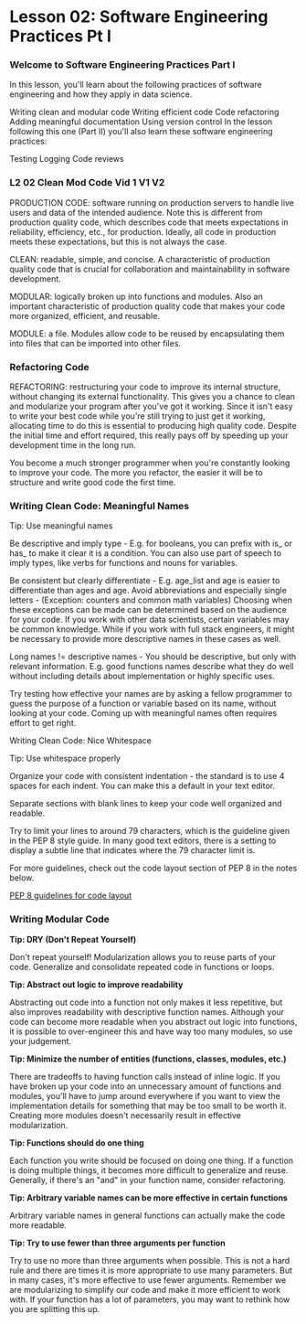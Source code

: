 # Lesson 02: Software Engineering Practices Pt I

### Welcome to Software Engineering Practices Part I
In this lesson, you'll learn about the following practices of software engineering and how they apply in data science.

Writing clean and modular code
Writing efficient code
Code refactoring
Adding meaningful documentation
Using version control
In the lesson following this one (Part II) you'll also learn these software engineering practices:

Testing
Logging
Code reviews

### L2 02 Clean Mod Code Vid 1 V1 V2

PRODUCTION CODE: software running on production servers to handle live users and data of the intended audience. Note this is different from production quality code, which describes code that meets expectations in reliability, efficiency, etc., for production. Ideally, all code in production meets these expectations, but this is not always the case.

CLEAN: readable, simple, and concise. A characteristic of production quality code that is crucial for collaboration and maintainability in software development.

MODULAR: logically broken up into functions and modules. Also an important characteristic of production quality code that makes your code more organized, efficient, and reusable.

MODULE: a file. Modules allow code to be reused by encapsulating them into files that can be imported into other files.

### Refactoring Code

REFACTORING: restructuring your code to improve its internal structure, without changing its external functionality. This gives you a chance to clean and modularize your program after you've got it working.
Since it isn't easy to write your best code while you're still trying to just get it working, allocating time to do this is essential to producing high quality code. Despite the initial time and effort required, this really pays off by speeding up your development time in the long run.

You become a much stronger programmer when you're constantly looking to improve your code. The more you refactor, the easier it will be to structure and write good code the first time.

### Writing Clean Code: Meaningful Names

Tip: Use meaningful names

Be descriptive and imply type - E.g. for booleans, you can prefix with is_ or has_ to make it clear it is a condition. You can also use part of speech to imply types, like verbs for functions and nouns for variables.

Be consistent but clearly differentiate - E.g. age_list and age is easier to differentiate than ages and age.
Avoid abbreviations and especially single letters - (Exception: counters and common math variables) Choosing when these exceptions can be made can be determined based on the audience for your code. If you work with other data scientists, certain variables may be common knowledge. While if you work with full stack engineers, it might be necessary to provide more descriptive names in these cases as well.

Long names != descriptive names - You should be descriptive, but only with relevant information. E.g. good functions names describe what they do well without including details about implementation or highly specific uses.

Try testing how effective your names are by asking a fellow programmer to guess the purpose of a function or variable based on its name, without looking at your code. Coming up with meaningful names often requires effort to get right.

Writing Clean Code: Nice Whitespace

Tip: Use whitespace properly

Organize your code with consistent indentation - the standard is to use 4 spaces for each indent. You can make this a default in your text editor.

Separate sections with blank lines to keep your code well organized and readable.

Try to limit your lines to around 79 characters, which is the guideline given in the PEP 8 style guide. In many good text editors, there is a setting to display a subtle line that indicates where the 79 character limit is.

For more guidelines, check out the code layout section of PEP 8 in the notes below.

[PEP 8 guidelines for code layout](https://peps.python.org/pep-0008/#code-lay-out)

### Writing Modular Code
**Tip: DRY (Don't Repeat Yourself)**

Don't repeat yourself! Modularization allows you to reuse parts of your code. Generalize and consolidate repeated code in functions or loops.

**Tip: Abstract out logic to improve readability**

Abstracting out code into a function not only makes it less repetitive, but also improves readability with descriptive function names. Although your code can become more readable when you abstract out logic into functions, it is possible to over-engineer this and have way too many modules, so use your judgement.

**Tip: Minimize the number of entities (functions, classes, modules, etc.)**

There are tradeoffs to having function calls instead of inline logic. If you have broken up your code into an unnecessary amount of functions and modules, you'll have to jump around everywhere if you want to view the implementation details for something that may be too small to be worth it. Creating more modules doesn't necessarily result in effective modularization.

**Tip: Functions should do one thing**

Each function you write should be focused on doing one thing. If a function is doing multiple things, it becomes more difficult to generalize and reuse. Generally, if there's an "and" in your function name, consider refactoring.

**Tip: Arbitrary variable names can be more effective in certain functions**

Arbitrary variable names in general functions can actually make the code more readable.

**Tip: Try to use fewer than three arguments per function**

Try to use no more than three arguments when possible. This is not a hard rule and there are times it is more appropriate to use many parameters. But in many cases, it's more effective to use fewer arguments. Remember we are modularizing to simplify our code and make it more efficient to work with. If your function has a lot of parameters, you may want to rethink how you are splitting this up.
